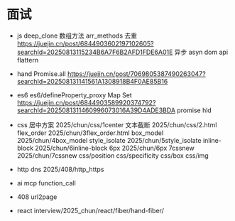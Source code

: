 # 面试

- js
    deep_clone
    数组方法 arr_methods
    去重 https://juejin.cn/post/6844903602197102605?searchId=20250813115234B6A7F6B2AFD1FDE6A01E
    异步 asyn
    dom api
    flattern


- hand
    Promise.all https://juejin.cn/post/7069805387490263047?searchId=202508131141561A1308918B4F0AE85B16

- es6
    es6/defineProperty_proxy
    Map Set https://juejin.cn/post/6844903589920374792?searchId=2025081311460996073016A39D4ADE3BDA
    promise hld

- css 
    居中方案 2025/chun/css/1center
    文本截断 2025/chun/css/2.html
    flex_order 2025/chun/3flex_order.html
    box_model 2025/chun/4box_model
    style_isolate 2025/chun/5style_isolate
    inline-block 2025/chun/6inline-block
    6px 2025/chun/6px
    7cssnew 2025/chun/7cssnew
    css/position
    css/specificity
    css/box
    css/img

- http
    dns
    2025/408/http_https
    
- ai
    mcp 
    function_call

- 408
    url2page

- react
   interview/2025_chun/react/fiber/hand-fiber/